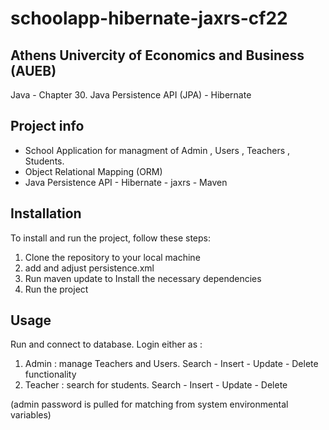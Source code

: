# schoolapp-hibernate-jaxrs-cf22

## Athens Univercity of Economics and Business (AUEB)
Java - Chapter 30. Java Persistence API (JPA) - Hibernate

## Project info
- School Application for managment of Admin , Users , Teachers , Students.
- Object Relational Mapping (ORM)
- Java Persistence API - Hibernate - jaxrs - Maven

## Installation
To install and run the project, follow these steps:
1. Clone the repository to your local machine
2. add and adjust persistence.xml
2. Run maven update to Install the necessary dependencies
3. Run the project

## Usage
Run and connect to database. Login either as : 
1. Admin : manage Teachers and Users. Search - Insert - Update - Delete functionality
2. Teacher : search for students. Search - Insert - Update - Delete

(admin password is pulled for matching from system environmental variables)
